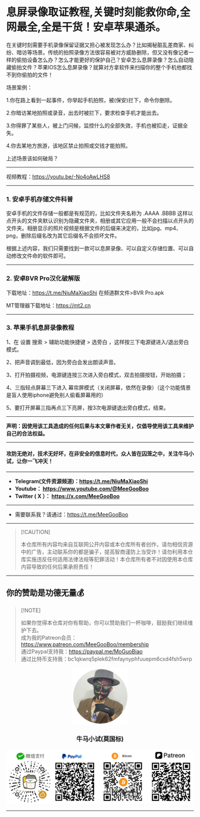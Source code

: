 # 息屏录像取证教程,关键时刻能救你命,全网最全,全是干货！安卓苹果通杀。

在关键时刻需要手机录像保留证据又担心被发现怎么办？比如揭秘脏乱差商家、纠纷、暗访等场景。传统的拍照录像方法很容易被对方威胁删除，但又没有像记者一样的偷拍设备怎么办？怎么才能更好的保护自己？安卓怎么息屏录像？怎么自动隐藏偷拍文件？苹果IOS怎么息屏录像？就算对方拿软件来扫描你的整个手机他都找不到你偷拍的文件！

场景案例：

1.你在路上看到一起事件，你举起手机拍照，被(保安)拦下，命令你删除。

2.你暗访某地拍照或录音，出去时被拦下，要求检查手机才能出去。

3.你得罪了某些人，被上门问候，监控什么的全部失效，手机也被扣走，证据全失。

4.你去某地方旅游，该地区禁止拍照或交钱才能拍照。

上述场景该如何破局？

****

视频教程：https://youtu.be/-No4oAwLHS8

****

### 1. 安卓手机存储文件科普

安卓手机的文件存储一般都是有规范的，比如文件夹名称为 .AAAA  .BBBB 这样以点开头的文件夹默认识别为隐藏文件夹，相册或其它应用一般不会扫描以点开头的文件夹。相册显示的照片视频是根据文件的后缀来决定的，比如jpg、mp4、png，删除后缀名改为其它后缀名不会损坏文件。

根据上述内容，我们只需要找到一款可以息屏录像、可以自定义存储位置、可以自动修改文件命的软件即可。

****

### 2. 安卓BVR Pro汉化破解版

下载地址：https://t.me/NiuMaXiaoShi  在频道群文件>BVR Pro.apk

MT管理器下载地址：https://mt2.cn

****

### 3. 苹果手机息屏录像教程

1、在 设置 搜索 > 辅助功能快捷键 > 选旁白 ，这样按三下电源键进入/退出旁白模式。

2、把声音调到最低，因为旁白会发出朗读声音。

3、打开拍摄视频，电源键连按三次进入旁白模式，双击拍摄按钮，开始拍摄；

4、三指轻点屏幕三下进入 幕帘屏模式（关闭屏幕，依然在录像）（这个功能情景是盲人使用iphone避免别人偷看屏幕用的）

5、要打开屏幕三指再点三下亮屏，按3次电源键退出旁白模式，结束。



****

**声明：因使用该工具造成的任何后果与本文章作者无关，仅倡导使用该工具来维护自己的合法权益。**

****

#### 攻防无绝对，技术无好坏，在非安全的信息时代，众人皆在囚笼之中，关注牛马小试，让你一飞冲天！

****

- **Telegram(文件资源频道)：https://t.me/NiuMaXiaoShi**
- **Youtube：  https://www.youtube.com/@MeeGooBoo**
- **Twitter ( X ）：  https://x.com/MeeGooBoo**

****

- 需要联系我？请通过：https://t.me/MeeGooBoo

****

>  [!CAUTION]
>
> 本仓库所有内容均来自互联网公开内容或本仓库所有者创作，请勿相信资源中的广告，主动联系你的都是骗子，提高智商谨防上当受诈！请勿利用本仓库实施违反任何适用法律法规等犯罪活动！本仓库所有者不对因使用本仓库内容导致的任何后果承担责任！

****

## 你的赞助是功德无量💰

>  [!NOTE]
>
> 如果你觉得本仓库对你有帮助，你可以赞助我们一杯咖啡，鼓励我们继续维护下去。<br>
> 成为我的Patreon会员：https://www.patreon.com/MeeGooBoo/membership<br>
> 通过Paypal支持我：https://paypal.me/MoGuoBiao<br>
> 通过比特币支持我：bc1qkwrq5plek62fmfaynyphfuuepm6cxd4fsh5wrp



<p align="center" >
    <img src="https://raw.githubusercontent.com/MeeGooBoo/2025/refs/heads/main/static/imgs/logo.png" width="150">
    <h3 align="center">牛马小试(莫国标)</h3>
    <p align="center">
        <img src="https://raw.githubusercontent.com/MeeGooBoo/2025/refs/heads/main/static/imgs/pays.png">
    </p>
</p>


****
